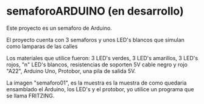# semaforoARDUINO (en desarrollo)
Este proyecto es un semaforo de Arduino.

El proyecto cuenta con 3 semaforos y unos LED's blancos que simulan como lamparas de las calles

Los materiales que utilice fueron: 
3 LED's verdes, 3 LED's amarillos, 3 LED's rojos, "n" LED's blancos, resistencias de soporten 5V
cable negro y rojo "A22", Arduino Uno, Protobor, una pila de salida 5V. 

La imagen "semaforo01", es la muestra es la muestra de como quedaria ensamblado el Arduino, los LED's
y el protobor, yo utilice un programa que se llama FRITZING.




